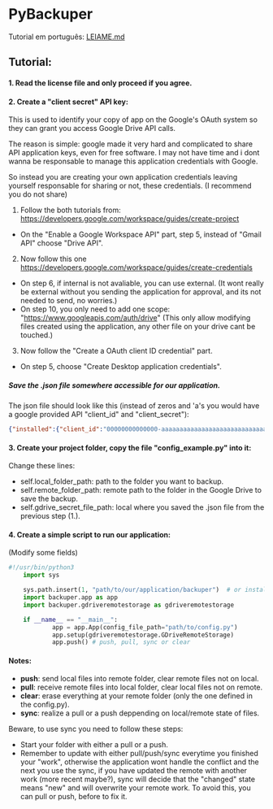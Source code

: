 # PyBackuper


Tutorial em português: [LEIAME.md](https://github.com/EduardoLemos567/PyBackuper/blob/master/LEIAME.md "ass")

## Tutorial:

#### 1. Read the license file and only proceed if you agree.

#### 2. Create a "client secret" API key:
This is used to identify your copy of app on the Google's OAuth system
so they can grant you access Google Drive API calls.

 The reason is simple: google made it very hard and complicated to share
API application keys, even for free software. I may not have time 
and i dont wanna be responsable to manage this application credentials 
with Google.

 So instead you are creating your own application credentials leaving 
yourself responsable for sharing or not, these credentials. (I recommend you do not share)
1. Follow the both tutorials from: https://developers.google.com/workspace/guides/create-project
 - On the "Enable a Google Workspace API" part, step 5, instead of "Gmail API" choose "Drive API".
2. Now follow this one https://developers.google.com/workspace/guides/create-credentials
 - On step 6, if internal is not avaliable, you can use external. (It wont really be external without you sending the application for approval, and its not needed to send, no worries.)
 - On step 10, you only need to add one scope: "https://www.googleapis.com/auth/drive" (This only allow modifying files created using the application, any other file on your drive cant be touched.)
3. Now follow the "Create a OAuth client ID credential" part.
 - On step 5, choose "Create Desktop application credentials".
##### Save the .json file somewhere accessible for our application.
The json file should look like this (instead of zeros and 'a's you would have a google provided API "client_id" and "client_secret"):
```json
{"installed":{"client_id":"00000000000000-aaaaaaaaaaaaaaaaaaaaaaaaaaaaa.apps.googleusercontent.com","project_id":"project_name","auth_uri":"https://accounts.google.com/o/oauth2/auth","token_uri":"https://oauth2.googleapis.com/token","auth_provider_x509_cert_url":"https://www.googleapis.com/oauth2/v1/certs","client_secret":"A0A0A0A0A0A0A0A0A0A0","redirect_uris":["urn:ietf:wg:oauth:2.0:oob","http://localhost"]}}
```

#### 3. Create your project folder, copy the file "config_example.py" into it:
Change these lines:
- self.local_folder_path: path to the folder you want to backup.
- self.remote_folder_path: remote path to the folder in the Google Drive to save the backup.
- self.gdrive_secret_file_path: local where you saved the .json file from the previous step (1.).

#### 4. Create a simple script to run our application:
(Modify some fields)
```python
#!/usr/bin/python3
    import sys

    sys.path.insert(1, "path/to/our/application/backuper")  # or install at site-packages folder
    import backuper.app as app
    import backuper.gdriveremotestorage as gdriveremotestorage

    if __name__ == "__main__":
            app = app.App(config_file_path="path/to/config.py")
            app.setup(gdriveremotestorage.GDriveRemoteStorage)
            app.push() # push, pull, sync or clear
```
#### Notes:
 - **push**: send local files into remote folder, clear remote files not on local.
 - **pull**: receive remote files into local folder, clear local files not on remote.
 - **clear**: erase everything at your remote folder (only the one defined in the config.py).
 - **sync**: realize a pull or a push deppending on local/remote state of files.

Beware, to use sync you need to follow these steps:
- Start your folder with either a pull or a push.
- Remember to update with either pull/push/sync everytime you finished your "work",
   otherwise the application wont handle the conflict and the next you use the sync,
   if you have updated the remote with another work (more recent maybe?), sync will
   decide that the "changed" state means "new" and will overwrite your remote work.
   To avoid this, you can pull or push, before to fix it.